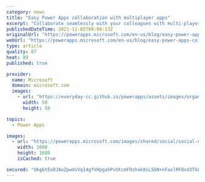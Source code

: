 ```yaml
---
category: news
title: "Easy Power Apps collaboration with multiplayer apps"
excerpt: "Collaborate seamlessly with your colleagues with multi-player apps, on-line statuses and easy sharing."
publishedDateTime: 2021-11-05T09:00:13Z
originalUrl: "https://powerapps.microsoft.com/en-us/blog/easy-power-apps-collaboration-with-multiplayer-apps/"
webUrl: "https://powerapps.microsoft.com/en-us/blog/easy-power-apps-collaboration-with-multiplayer-apps/"
type: article
quality: 87
heat: 89
published: true

provider:
  name: Microsoft
  domain: microsoft.com
  images:
    - url: "https://everyday-cc.github.io/powerapps/assets/images/organizations/microsoft.com-50x50.jpg"
      width: 50
      height: 50

topics:
  - Power Apps

images:
  - url: "https://powerapps.microsoft.com/images/shared/social/social-default-image.png"
    width: 1600
    height: 1600
    isCached: true

secured: "U6g6tEoDJAeZpwdvVq14gfVHpgahPvUtcmFOshxk8sL5bN+nFaxlRF8vd3TkLiDSH+5yuix/srncPBpGnPO45UDZCVXlGyIGC5xwzYIQeIsi4kBam/sfWw/ssOa1zhoLsWgSgpteukz/elg+7Qz14Lxlsx3yrNnbzWbwfiQfwrGOa9hh3iPxnLBJiGs4rxZmzZMwqDtsKqUPESO8vDwNJ3qDp2BWksWPycwdAM1BhpV8uRRIHRv7BZdCW0EYf+EHxV+itExhnMwhr04FGj0THAgI2u6h699NYeSW/TscDsWO1ffcT+qoZElOzD9Wwn8DwzSgWqcHPjsMYlRys+0iXz7+anM+UxKcInYdCDHYRA4=;jbwvqGdQpYQjoEPkCunAhw=="
---
```


